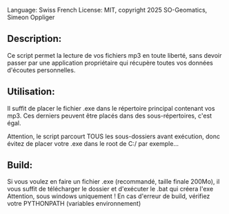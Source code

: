 Language: Swiss French
License: MIT, copyright 2025 SO-Geomatics, Simeon Oppliger

Description:
------------
Ce script permet la lecture de vos fichiers mp3 en toute liberté, sans devoir passer par une application propriétaire qui récupère toutes vos données d'écoutes personnelles.

Utilisation:
------------
Il suffit de placer le fichier .exe dans le répertoire principal contenant vos mp3.
Ces derniers peuvent être placés dans des sous-répertoires, c'est égal.

Attention, le script parcourt TOUS les sous-dossiers avant exécution, donc évitez de placer votre .exe dans le root de C:/ par exemple...

Build:
------
Si vous voulez en faire un fichier .exe (recommandé, taille finale 200Mo), il vous suffit de télécharger le dossier et d'exécuter le .bat qui créera l'exe
Attention, sous windows uniquement !
En cas d'erreur de build, vérifiez votre PYTHONPATH (variables environnement)
